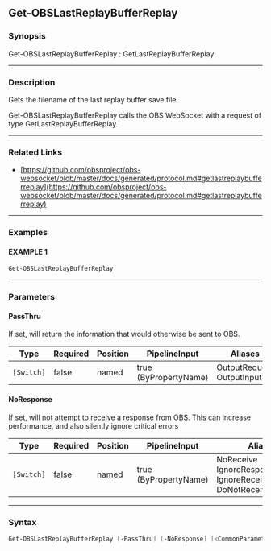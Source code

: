 Get-OBSLastReplayBufferReplay
-----------------------------




### Synopsis
Get-OBSLastReplayBufferReplay : GetLastReplayBufferReplay



---


### Description

Gets the filename of the last replay buffer save file.


Get-OBSLastReplayBufferReplay calls the OBS WebSocket with a request of type GetLastReplayBufferReplay.



---


### Related Links
* [https://github.com/obsproject/obs-websocket/blob/master/docs/generated/protocol.md#getlastreplaybufferreplay](https://github.com/obsproject/obs-websocket/blob/master/docs/generated/protocol.md#getlastreplaybufferreplay)





---


### Examples
#### EXAMPLE 1
```PowerShell
Get-OBSLastReplayBufferReplay
```



---


### Parameters
#### **PassThru**

If set, will return the information that would otherwise be sent to OBS.






|Type      |Required|Position|PipelineInput        |Aliases                      |
|----------|--------|--------|---------------------|-----------------------------|
|`[Switch]`|false   |named   |true (ByPropertyName)|OutputRequest<br/>OutputInput|



#### **NoResponse**

If set, will not attempt to receive a response from OBS.
This can increase performance, and also silently ignore critical errors






|Type      |Required|Position|PipelineInput        |Aliases                                                                |
|----------|--------|--------|---------------------|-----------------------------------------------------------------------|
|`[Switch]`|false   |named   |true (ByPropertyName)|NoReceive<br/>IgnoreResponse<br/>IgnoreReceive<br/>DoNotReceiveResponse|





---


### Syntax
```PowerShell
Get-OBSLastReplayBufferReplay [-PassThru] [-NoResponse] [<CommonParameters>]
```
